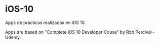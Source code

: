 # iOS-10
Apps de practicas realizadas en iOS 10.

Apps are based on "Complete iOS 10 Developer Couse" by Rob Percival - Udemy.
